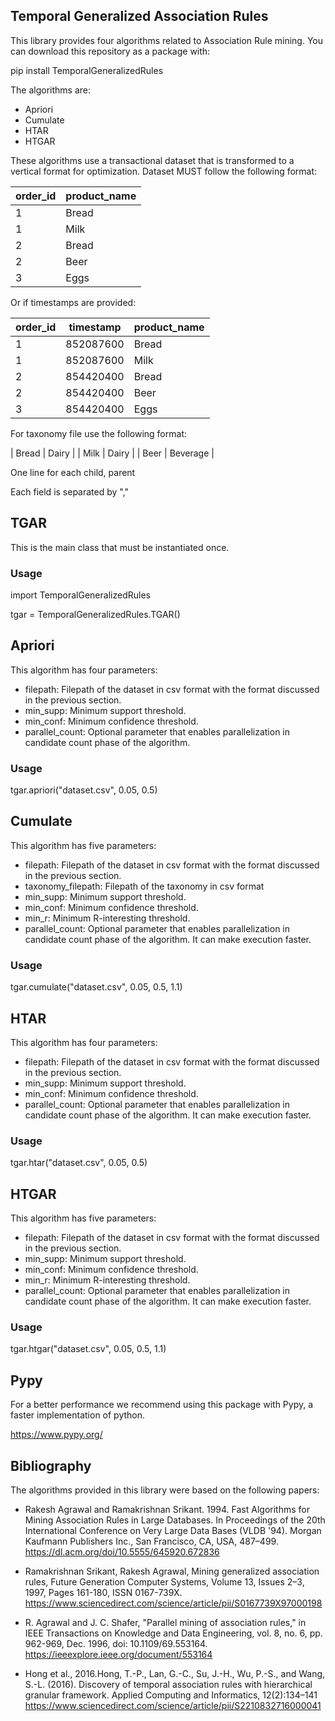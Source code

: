 ## Temporal Generalized Association Rules

This library provides four algorithms related to Association Rule mining. 
You can download this repository as a package with:

pip install TemporalGeneralizedRules

The algorithms are:
- Apriori
- Cumulate
- HTAR
- HTGAR

These algorithms use a transactional dataset that is transformed to a vertical format for optimization.
Dataset MUST follow the following format:

| order_id | product_name |
|----------|--------------|
| 1        | Bread        |
| 1        | Milk         |
| 2        | Bread        |
| 2        | Beer         |
| 3        | Eggs         |

Or if timestamps are provided:

| order_id | timestamp | product_name | 
|----------|-----------|--------------|
| 1        | 852087600 | Bread        |
| 1        | 852087600 | Milk         |
| 2        | 854420400 | Bread        |
| 2        | 854420400 | Beer         |
| 3        | 854420400 | Eggs         |

For taxonomy file use the following format:

| Bread    | Dairy        |
| Milk     | Dairy        |
| Beer     | Beverage     |

One line for each child, parent

Each field is separated by ","

## TGAR 

This is the main class that must be instantiated once. 

### Usage 
import TemporalGeneralizedRules

tgar = TemporalGeneralizedRules.TGAR()


## Apriori

This algorithm has four parameters:
- filepath: Filepath of the dataset in csv format with the format discussed in the previous section.
- min_supp: Minimum support threshold.
- min_conf: Minimum confidence threshold.
- parallel_count: Optional parameter that enables parallelization in candidate count phase of the algorithm.

### Usage
tgar.apriori("dataset.csv", 0.05, 0.5)

## Cumulate 

This algorithm has five parameters:
- filepath: Filepath of the dataset in csv format with the format discussed in the previous section.
- taxonomy_filepath: Filepath of the taxonomy in csv format
- min_supp: Minimum support threshold.
- min_conf: Minimum confidence threshold.
- min_r: Minimum R-interesting threshold.
- parallel_count: Optional parameter that enables parallelization in candidate count phase of the algorithm. It can make execution faster.

### Usage
tgar.cumulate("dataset.csv", 0.05, 0.5, 1.1)

## HTAR 
This algorithm has four parameters:
- filepath: Filepath of the dataset in csv format with the format discussed in the previous section.
- min_supp: Minimum support threshold.
- min_conf: Minimum confidence threshold.
- parallel_count: Optional parameter that enables parallelization in candidate count phase of the algorithm. It can make execution faster.

### Usage
tgar.htar("dataset.csv", 0.05, 0.5)


## HTGAR 
This algorithm has five parameters:
- filepath: Filepath of the dataset in csv format with the format discussed in the previous section.
- min_supp: Minimum support threshold.
- min_conf: Minimum confidence threshold.
- min_r: Minimum R-interesting threshold.
- parallel_count: Optional parameter that enables parallelization in candidate count phase of the algorithm. It can make execution faster.

### Usage

tgar.htgar("dataset.csv", 0.05, 0.5, 1.1)


## Pypy

For a better performance we recommend using this package with Pypy, a faster implementation of python.

https://www.pypy.org/


## Bibliography

The algorithms provided in this library were based on the following papers:

- Rakesh Agrawal and Ramakrishnan Srikant. 1994. Fast Algorithms for Mining Association Rules in Large Databases. In Proceedings of the 20th International Conference on Very Large Data Bases (VLDB '94). Morgan Kaufmann Publishers Inc., San Francisco, CA, USA, 487–499. https://dl.acm.org/doi/10.5555/645920.672836


- Ramakrishnan Srikant, Rakesh Agrawal, Mining generalized association rules, Future Generation Computer Systems, Volume 13, Issues 2–3, 1997, Pages 161-180, ISSN 0167-739X. https://www.sciencedirect.com/science/article/pii/S0167739X97000198


- R. Agrawal and J. C. Shafer, "Parallel mining of association rules," in IEEE Transactions on Knowledge and Data Engineering, vol. 8, no. 6, pp. 962-969, Dec. 1996, doi: 10.1109/69.553164. https://ieeexplore.ieee.org/document/553164


- Hong et al., 2016.Hong, T.-P., Lan, G.-C., Su, J.-H., Wu, P.-S., and Wang, S.-L. (2016). Discovery of temporal association rules with hierarchical granular framework. Applied Computing and Informatics, 12(2):134–141 https://www.sciencedirect.com/science/article/pii/S2210832716000041
